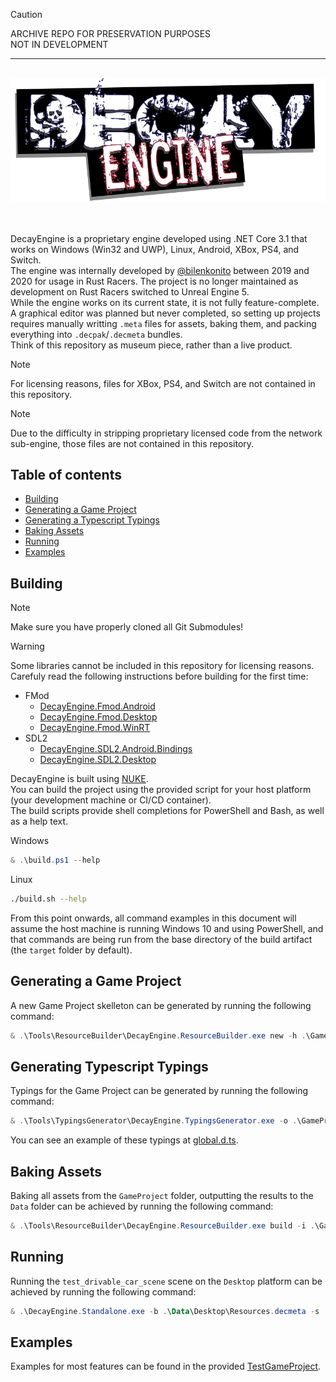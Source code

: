 > [!CAUTION]
> ARCHIVE REPO FOR PRESERVATION PURPOSES  
> NOT IN DEVELOPMENT

----

<br />

<div style="text-align:center">
    <img src ="decay-engine.png"/>
</div>

<br />
<br />

DecayEngine is a proprietary engine developed using .NET Core 3.1 that works on Windows (Win32 and UWP), Linux, Android, XBox, PS4, and Switch.  
The engine was internally developed by [@bilenkonito](https://github.com/bilenkonito) between 2019 and 2020 for usage in Rust Racers. The project is no longer maintained as development on Rust Racers switched to Unreal Engine 5.  
While the engine works on its current state, it is not fully feature-complete. A graphical editor was planned but never completed, so setting up projects requires manually writting `.meta` files for assets, baking them, and packing everything into `.decpak`/`.decmeta` bundles.  
Think of this repository as museum piece, rather than a live product.


> [!NOTE]
> For licensing reasons, files for XBox, PS4, and Switch are not contained in this repository.  

> [!NOTE]
> Due to the difficulty in stripping proprietary licensed code from the network sub-engine, those files are not contained in this repository.

## Table of contents

  * [Building](#building)
  * [Generating a Game Project](#generating-a-game-project)
  * [Generating a Typescript Typings](#generating-typescript-typings)
  * [Baking Assets](#baking-assets)
  * [Running](#running)
  * [Examples](#examples)

## Building

> [!NOTE]
> Make sure you have properly cloned all Git Submodules!

> [!WARNING]
> Some libraries cannot be included in this repository for licensing reasons.  
> Carefuly read the following instructions before building for the first time:
>  * FMod
>    * [DecayEngine.Fmod.Android](Engines/DecayEngine.Fmod/DecayEngine.Fmod.Android/README.md)
>    * [DecayEngine.Fmod.Desktop](Engines/DecayEngine.Fmod/DecayEngine.Fmod.Desktop/README.md)
>    * [DecayEngine.Fmod.WinRT](Engines/DecayEngine.Fmod/DecayEngine.Fmod.WinRT/README.md)
>  * SDL2
>    * [DecayEngine.SDL2.Android.Bindings](Engines/DecayEngine.SDL2/DecayEngine.SDL2.Android.Bindings/README.md)
>    * [DecayEngine.SDL2.Desktop](Engines/DecayEngine.SDL2/DecayEngine.SDL2.Desktop/README.md)

DecayEngine is built using [NUKE](https://nuke.build/).  
You can build the project using the provided script for your host platform (your development machine or CI/CD container).  
The build scripts provide shell completions for PowerShell and Bash, as well as a help text.

Windows
```ps1
& .\build.ps1 --help
```

Linux
```bash
./build.sh --help
```

From this point onwards, all command examples in this document will assume the host machine is running Windows 10 and using PowerShell, and that commands are being run from the base directory of the build artifact (the `target` folder by default).

## Generating a Game Project

A new Game Project skelleton can be generated by running the following command:

```ps1
& .\Tools\ResourceBuilder\DecayEngine.ResourceBuilder.exe new -h .\GameProject
```

## Generating Typescript Typings

Typings for the Game Project can be generated by running the following command:

```ps1
& .\Tools\TypingsGenerator\DecayEngine.TypingsGenerator.exe -o .\GameProject
```

You can see an example of these typings at [global.d.ts](examples/TestGameProject/global.d.ts).

## Baking Assets

Baking all assets from the `GameProject` folder, outputting the results to the `Data` folder can be achieved by running the following command:

```ps1
& .\Tools\ResourceBuilder\DecayEngine.ResourceBuilder.exe build -i .\GameProject -o .\Data -p Desktop
```

## Running

Running the `test_drivable_car_scene` scene on the `Desktop` platform can be achieved by running the following command:

```ps1
& .\DecayEngine.Standalone.exe -b .\Data\Desktop\Resources.decmeta -s 'test_drivable_car_scene'
```

## Examples

Examples for most features can be found in the provided [TestGameProject](examples/TestGameProject).

